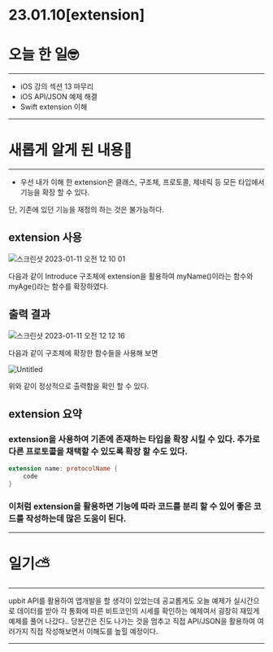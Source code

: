 # 23.01.10[extension]

# 오늘 한 일🤓

---

- iOS 강의 섹션 13 마무리
- iOS API/JSON 예제 해결
- Swift extension 이해

---

# 새롭게 알게 된 내용📖

---

- 우선 내가 이해 한 extension은 클래스, 구조체, 프로토콜, 제네릭 등 모든 타입에서 기능을 확장 할 수 있다.

단, 기존에 있던 기능을 재정의 하는 것은 불가능하다.

## extension 사용

![스크린샷 2023-01-11 오전 12 10 01](https://user-images.githubusercontent.com/97172787/211592567-d194d4b4-9420-4bf1-98d8-e4cc92f6967a.png)

다음과 같이 Introduce 구조체에 extension을 활용하여 myName()이라는 함수와 myAge()라는 함수를 확장하였다. 

## 출력 결과

![스크린샷 2023-01-11 오전 12 12 16](https://user-images.githubusercontent.com/97172787/211592590-5bf59a0d-b51a-4a72-9c03-c9d342c031d5.png)

다음과 같이 구조체에 확장한 함수들을 사용해 보면

![Untitled](https://user-images.githubusercontent.com/97172787/211592613-6d749f41-55b0-456a-8bc5-0900aaa8b53c.png)


위와 같이 정상적으로 출력함을 확인 할 수 있다.

## **extension 요약**

### extension을 사용하여 기존에 존재하는 타입을 확장 시킬 수 있다. 추가로 다른 프로토콜을 채택할 수 있도록 확장 할 수도 있다.

```swift
extension name: protocolName {
	code
}
```

### 이처럼 extension을 활용하면 기능에 따라 코드를 분리 할 수 있어 좋은 코드를 작성하는데 많은 도움이 된다.

---

# 일기⛅️

---

upbit API를 활용하여 앱개발을 할 생각이 있었는데 공교롭게도 오늘 예제가 실시간으로 데이터를 받아 각 통화에 따른 비트코인의 시세를 확인하는 예제여서 굉장히 재밌게 예제를 풀어 나갔다.. 당분간은 진도 나가는 것을 멈추고 직접 API/JSON을 활용하여 여러가지 직접 작성해보면서 이해도를 높힐 예정이다.

---
